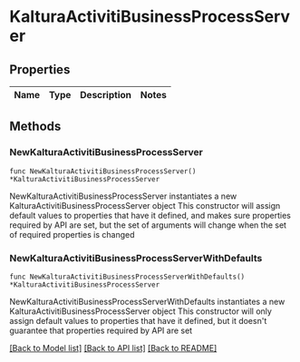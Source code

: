 # KalturaActivitiBusinessProcessServer

## Properties

Name | Type | Description | Notes
------------ | ------------- | ------------- | -------------

## Methods

### NewKalturaActivitiBusinessProcessServer

`func NewKalturaActivitiBusinessProcessServer() *KalturaActivitiBusinessProcessServer`

NewKalturaActivitiBusinessProcessServer instantiates a new KalturaActivitiBusinessProcessServer object
This constructor will assign default values to properties that have it defined,
and makes sure properties required by API are set, but the set of arguments
will change when the set of required properties is changed

### NewKalturaActivitiBusinessProcessServerWithDefaults

`func NewKalturaActivitiBusinessProcessServerWithDefaults() *KalturaActivitiBusinessProcessServer`

NewKalturaActivitiBusinessProcessServerWithDefaults instantiates a new KalturaActivitiBusinessProcessServer object
This constructor will only assign default values to properties that have it defined,
but it doesn't guarantee that properties required by API are set


[[Back to Model list]](../README.md#documentation-for-models) [[Back to API list]](../README.md#documentation-for-api-endpoints) [[Back to README]](../README.md)


